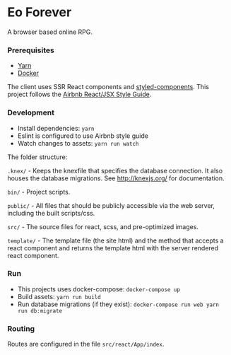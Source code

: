 # Eo Forever
A browser based online RPG.

### Prerequisites
- [Yarn](https://yarnpkg.com/en/)
- [Docker](https://www.docker.com/community-edition)

The client uses SSR React components and [styled-components](https://github.com/styled-components/styled-components). This project follows the [Airbnb React/JSX Style Guide](https://github.com/airbnb/javascript/tree/master/react).

### Development
- Install dependencies: `yarn`
- Eslint is configured to use Airbnb style guide
- Watch changes to assets: `yarn run watch`

The folder structure:

`.knex/` - Keeps the knexfile that specifies the database connection. It also houses the database migrations. See http://knexjs.org/ for documentation.

`bin/` - Project scripts.

`public/` - All files that should be publicly accessible via the web server, including the built scripts/css.

`src/` - The source files for react, scss, and pre-optimized images.

`template/` - The template file (the site html) and the method that accepts a react component and returns the template html with the server rendered react component.

### Run
- This projects uses docker-compose: `docker-compose up`
- Build assets: `yarn run build`
- Run database migrations (if they exist): `docker-compose run web yarn run db:migrate`

### Routing
Routes are configured in the file `src/react/App/index`.
